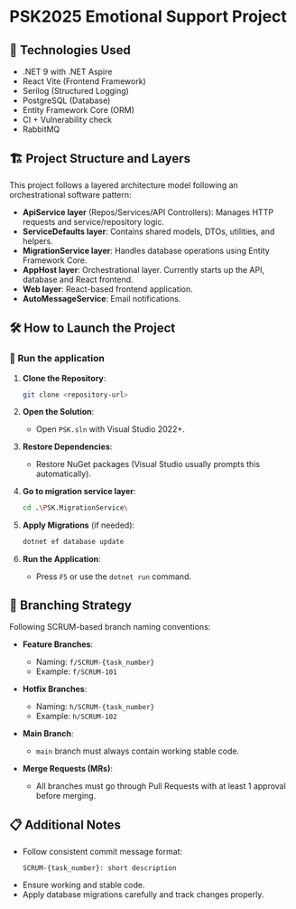 ﻿# PSK2025 Emotional Support Project 

## 🚀 Technologies Used
- .NET 9 with .NET Aspire
- React Vite (Frontend Framework)
- Serilog (Structured Logging)
- PostgreSQL (Database)
- Entity Framework Core (ORM)
- CI + Vulnerability check
- RabbitMQ

## 🏗️ Project Structure and Layers
This project follows a layered architecture model following an orchestrational software pattern:

- **ApiService layer** (Repos/Services/API Controllers): Manages HTTP requests and service/repository logic.
- **ServiceDefaults layer**: Contains shared models, DTOs, utilities, and helpers.
- **MigrationService layer**: Handles database operations using Entity Framework Core.
- **AppHost layer**: Orchestrational layer. Currently starts up the API, database and React frontend.
- **Web layer**: React-based frontend application.
- **AutoMessageService**: Email notifications.

## 🛠️ How to Launch the Project

### 🚀 Run the application 
1. **Clone the Repository**:
    ```bash
    git clone <repository-url>
    ```

2. **Open the Solution**:
    - Open `PSK.sln` with Visual Studio 2022+.

3. **Restore Dependencies**:
    - Restore NuGet packages (Visual Studio usually prompts this automatically).

4. **Go to migration service layer**:
    ```bash
    cd .\PSK.MigrationService\
    ```

5. **Apply Migrations** (if needed):
    ```bash
    dotnet ef database update
    ```

6. **Run the Application**:
    - Press `F5` or use the `dotnet run` command.

## 🌳 Branching Strategy

Following SCRUM-based branch naming conventions:

- **Feature Branches**:
  - Naming: `f/SCRUM-{task_number}`
  - Example: `f/SCRUM-101`

- **Hotfix Branches**:
  - Naming: `h/SCRUM-{task_number}`
  - Example: `h/SCRUM-102`

- **Main Branch**:
  - `main` branch must always contain working stable code.

- **Merge Requests (MRs)**:
  - All branches must go through Pull Requests with at least 1 approval before merging.

## 📋 Additional Notes
- Follow consistent commit message format:
  ```
  SCRUM-{task_number}: short description
  ```
- Ensure working and stable code.
- Apply database migrations carefully and track changes properly.